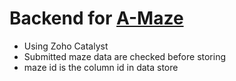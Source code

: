# Backend for [A-Maze](https://github.com/Jothin-Kumar/A-Maze)

 - Using Zoho Catalyst
 - Submitted maze data are checked before storing
 - maze id is the column id in data store